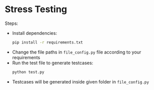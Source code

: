 # Stress Testing

Steps:

- Install dependencies:
  ```bash
  pip install -r requirements.txt
  ```
- Change the file paths in `file_config.py` file according to your requirements
- Run the test file to generate testcases:
  ```bash
  python test.py
  ```
- Testcases will be generated inside given folder in `file_config.py`
